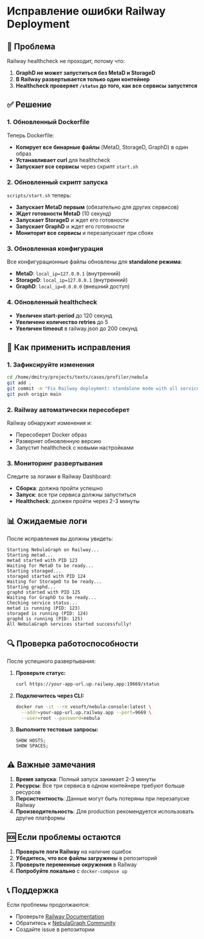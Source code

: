 # Исправление ошибки Railway Deployment

## 🚨 Проблема

Railway healthcheck не проходит, потому что:
1. **GraphD не может запуститься без MetaD и StorageD**
2. **В Railway развертывается только один контейнер**
3. **Healthcheck проверяет `/status` до того, как все сервисы запустятся**

## ✅ Решение

### 1. Обновленный Dockerfile

Теперь Dockerfile:
- **Копирует все бинарные файлы** (MetaD, StorageD, GraphD) в один образ
- **Устанавливает curl** для healthcheck
- **Запускает все сервисы** через скрипт `start.sh`

### 2. Обновленный скрипт запуска

`scripts/start.sh` теперь:
- **Запускает MetaD первым** (обязательно для других сервисов)
- **Ждет готовности MetaD** (10 секунд)
- **Запускает StorageD** и ждет его готовности
- **Запускает GraphD** и ждет его готовности
- **Мониторит все сервисы** и перезапускает при сбоях

### 3. Обновленная конфигурация

Все конфигурационные файлы обновлены для **standalone режима**:
- **MetaD**: `local_ip=127.0.0.1` (внутренний)
- **StorageD**: `local_ip=127.0.0.1` (внутренний)  
- **GraphD**: `local_ip=0.0.0.0` (внешний доступ)

### 4. Обновленный healthcheck

- **Увеличен start-period** до 120 секунд
- **Увеличено количество retries** до 5
- **Увеличен timeout** в railway.json до 200 секунд

## 🚀 Как применить исправления

### 1. Зафиксируйте изменения

```bash
cd /home/dmitry/projects/texts/cases/profiler/nebula
git add .
git commit -m "Fix Railway deployment: standalone mode with all services"
git push origin main
```

### 2. Railway автоматически пересоберет

Railway обнаружит изменения и:
- Пересоберет Docker образ
- Развернет обновленную версию
- Запустит healthcheck с новыми настройками

### 3. Мониторинг развертывания

Следите за логами в Railway Dashboard:
- **Сборка**: должна пройти успешно
- **Запуск**: все три сервиса должны запуститься
- **Healthcheck**: должен пройти через 2-3 минуты

## 📊 Ожидаемые логи

После исправления вы должны увидеть:

```
Starting NebulaGraph on Railway...
Starting metad...
metad started with PID 123
Waiting for MetaD to be ready...
Starting storaged...
storaged started with PID 124
Waiting for StorageD to be ready...
Starting graphd...
graphd started with PID 125
Waiting for GraphD to be ready...
Checking service status...
metad is running (PID: 123)
storaged is running (PID: 124)
graphd is running (PID: 125)
All NebulaGraph services started successfully!
```

## 🔍 Проверка работоспособности

После успешного развертывания:

1. **Проверьте статус:**
   ```bash
   curl https://your-app-url.up.railway.app:19669/status
   ```

2. **Подключитесь через CLI:**
   ```bash
   docker run -it --rm vesoft/nebula-console:latest \
     --addr=your-app-url.up.railway.app --port=9669 \
     --user=root --password=nebula
   ```

3. **Выполните тестовые запросы:**
   ```cypher
   SHOW HOSTS;
   SHOW SPACES;
   ```

## ⚠️ Важные замечания

1. **Время запуска**: Полный запуск занимает 2-3 минуты
2. **Ресурсы**: Все три сервиса в одном контейнере требуют больше ресурсов
3. **Персистентность**: Данные могут быть потеряны при перезапуске Railway
4. **Производительность**: Для production рекомендуется использовать другие платформы

## 🆘 Если проблемы остаются

1. **Проверьте логи Railway** на наличие ошибок
2. **Убедитесь, что все файлы загружены** в репозиторий
3. **Проверьте переменные окружения** в Railway
4. **Попробуйте локально** с `docker-compose up`

## 📞 Поддержка

Если проблемы продолжаются:
- Проверьте [Railway Documentation](https://docs.railway.app/)
- Обратитесь к [NebulaGraph Community](https://github.com/vesoft-inc/nebula)
- Создайте issue в репозитории
